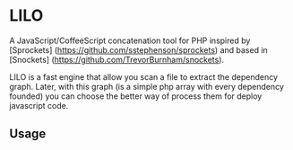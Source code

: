 # LILO

A JavaScript/CoffeeScript concatenation tool for PHP inspired by [Sprockets] (https://github.com/sstephenson/sprockets) and based in [Snockets] (https://github.com/TrevorBurnham/snockets).

LILO is a fast engine that allow you scan a file to extract the dependency graph. Later, with this graph (is a simple php array with every dependency founded) you can choose the better way of process them for deploy javascript code.

## Usage

